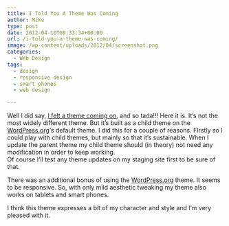 ```yaml
---
title: I Told You A Theme Was Coming
author: Mike
type: post
date: 2012-04-10T09:33:34+00:00
url: /i-told-you-a-theme-was-coming/
image: /wp-content/uploads/2012/04/screenshot.png
categories:
  - Web Design
tags:
  - design
  - responsive design
  - smart phones
  - web design

---
```

Well I did say, [I felt a theme coming on][1], and so tada!!! Here it is. It&#8217;s not the most widely different theme. But it&#8217;s built as a child theme on the <a title="WordPress.org" href="http://wordpress.org" target="_blank" rel="noopener">WordPress.org</a>&#8216;s default theme. I did this for a couple of reasons. FIrstly so I could play with child themes, but mainly so that it&#8217;s sustainable. When I update the parent theme my child theme should (in theory) not need any modification in order to keep working.  
Of course I&#8217;ll test any theme updates on my staging site first to be sure of that.

There was an additional bonus of using the <a title="WordPress.org" href="http://WordPress.org" target="_blank" rel="noopener">WordPress.org</a> theme. It seems to be responsive. So, with only mild aesthetic tweaking my theme also works on tablets and smart phones.

I think this theme expresses a bit of my character and style and I&#8217;m very pleased with it.

 [1]: http://mikedixson.com/2012/03/i-feel-a-theme-coming-on/ "I Feel A Theme Coming On"